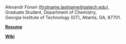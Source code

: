 Alexandr Fonari (firstname.lastname@gatech.edu),  
Graduate Student, Department of Chemistry,  
Georgia Institute of Technology (GT), Atlanta, GA, 87701.

[**Resume**](blob/master/Resume.md)

[**Wiki**](wiki/_pages)